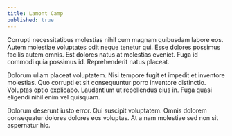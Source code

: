 ```yaml
---
title: Lamont Camp
published: true
---
```


Corrupti necessitatibus molestias nihil cum magnam quibusdam labore eos. Autem molestiae voluptates odit neque tenetur qui. Esse dolores possimus facilis autem omnis. Est dolores natus at molestias eveniet. Fuga id commodi quia possimus id. Reprehenderit natus placeat.

Dolorum ullam placeat voluptatem. Nisi tempore fugit et impedit et inventore molestias. Quo corrupti et sit consequuntur porro inventore distinctio. Voluptas optio explicabo. Laudantium ut repellendus eius in. Fuga quasi eligendi nihil enim vel quisquam.

Dolorum deserunt iusto error. Qui suscipit voluptatem. Omnis dolorem consequatur dolores dolores eos voluptas. At a nam molestiae sed non sit aspernatur hic.